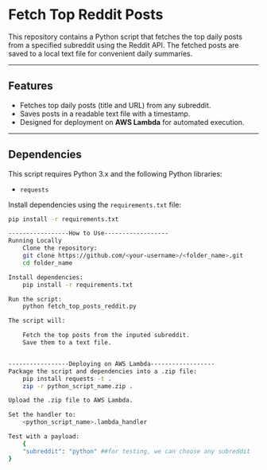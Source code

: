 # Fetch Top Reddit Posts

This repository contains a Python script that fetches the top daily posts from a specified subreddit using the Reddit API. The fetched posts are saved to a local text file for convenient daily summaries.

---

## Features

- Fetches top daily posts (title and URL) from any subreddit.
- Saves posts in a readable text file with a timestamp.
- Designed for deployment on **AWS Lambda** for automated execution.

---

## Dependencies

This script requires Python 3.x and the following Python libraries:
- `requests`

Install dependencies using the `requirements.txt` file:
```bash
pip install -r requirements.txt

-----------------How to Use------------------
Running Locally
    Clone the repository:
    git clone https://github.com/<your-username>/<folder_name>.git
    cd folder_name

Install dependencies:
    pip install -r requirements.txt

Run the script:
    python fetch_top_posts_reddit.py

The script will:

    Fetch the top posts from the inputed subreddit.
    Save them to a text file.


-----------------Deploying on AWS Lambda------------------
Package the script and dependencies into a .zip file:
    pip install requests -t .
    zip -r python_script_name.zip .

Upload the .zip file to AWS Lambda.

Set the handler to:
    <python_script_name>.lambda_handler

Test with a payload:
    {
    "subreddit": "python" ##for testing, we can choose any subreddit
}
